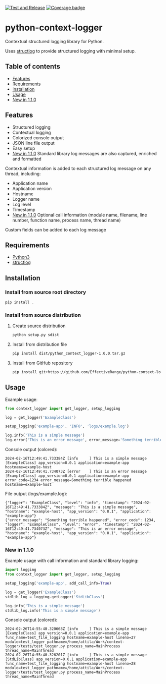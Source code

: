 
[![Test and Release](https://github.com/EffectiveRange/python-context-logger/actions/workflows/test_and_release.yml/badge.svg)](https://github.com/EffectiveRange/python-context-logger/actions/workflows/test_and_release.yml)
[![Coverage badge](https://img.shields.io/endpoint?url=https://raw.githubusercontent.com/EffectiveRange/python-context-logger/python-coverage-comment-action-data/endpoint.json)](https://htmlpreview.github.io/?https://github.com/EffectiveRange/python-context-logger/blob/python-coverage-comment-action-data/htmlcov/index.html)

# python-context-logger
Contextual structured logging library for Python.

Uses [structlog](https://www.structlog.org/en/stable/) to provide structured logging with minimal setup.

## Table of contents
- [Features](#features)
- [Requirements](#requirements)
- [Installation](#installation)
- [Usage](#usage)
- [New in 1.1.0](#new-in-110)

## Features

- Structured logging
- Contextual logging
- Colorized console output
- JSON line file output
- Easy setup
- [New in 1.1.0](#new-in-110) Standard library log messages are also captured, enriched and formatted

Contextual information is added to each structured log message on any thread, including:
- Application name
- Application version
- Hostname
- Logger name
- Log level
- Timestamp
- [New in 1.1.0](#new-in-110) Optional call information (module name, filename, line number, function name, process name, thread name)

Custom fields can be added to each log message

## Requirements

- [Python3](https://www.python.org/downloads/)
- [structlog](https://www.structlog.org/en/stable/)

## Installation

### Install from source root directory

```bash
pip install .
```

### Install from source distribution

1. Create source distribution
    ```bash
    python setup.py sdist
    ```

2. Install from distribution file
    ```bash
    pip install dist/python_context_logger-1.0.0.tar.gz
    ```
   
3. Install from GitHub repository
    ```bash
    pip install git+https://github.com/EffectiveRange/python-context-logger.git@latest
    ```

## Usage
Example usage:
```python
from context_logger import get_logger, setup_logging

log = get_logger('ExampleClass')

setup_logging('example-app', 'INFO', 'logs/example.log')

log.info('This is a simple message')
log.error('This is an error message', error_message='Something terrible happened', error_code=1234)
```
Console output (colored):
```
2024-02-16T12:49:41.733384Z [info     ] This is a simple message       [ExampleClass] app_version=0.0.1 application=example-app hostname=example-host
2024-02-16T12:49:41.734073Z [error    ] This is an error message       [ExampleClass] app_version=0.0.1 application=example-app error_code=1234 error_message=Something terrible happened hostname=example-host
```
File output (logs/example.log):
```
{"logger": "ExampleClass", "level": "info", "timestamp": "2024-02-16T12:49:41.733384Z", "message": "This is a simple message", "hostname": "example-host", "app_version": "0.0.1", "application": "example-app"}
{"error_message": "Something terrible happened", "error_code": 1234, "logger": "ExampleClass", "level": "error", "timestamp": "2024-02-16T12:49:41.734073Z", "message": "This is an error message", "hostname": "example-host", "app_version": "0.0.1", "application": "example-app"}
```
### New in 1.1.0
Example usage with call information and standard library logging:
```python
import logging
from context_logger import get_logger, setup_logging

setup_logging('example-app', add_call_info=True)

log = get_logger('ExampleClass')
stdlib_log = logging.getLogger('StdLibClass')

log.info('This is a simple message')
stdlib_log.info('This is a simple message')
```
Console output (colored):
```
2024-02-26T14:55:40.320668Z [info     ] This is a simple message       [ExampleClass] app_version=0.0.1 application=example-app func_name=test_file_logging hostname=example-host lineno=27 module=test_logger pathname=/home/attila/Work/context-logger/tests/test_logger.py process_name=MainProcess thread_name=MainThread
2024-02-26T14:55:40.326201Z [info     ] This is a simple message       [StdLibClass] app_version=0.0.1 application=example-app func_name=test_file_logging hostname=example-host lineno=28 module=test_logger pathname=/home/attila/Work/context-logger/tests/test_logger.py process_name=MainProcess thread_name=MainThread
```
